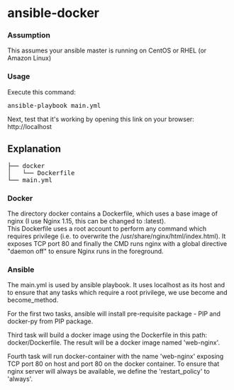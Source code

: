 # ansible-docker

### Assumption
This assumes your ansible master is running on CentOS or RHEL (or Amazon Linux)

### Usage
Execute this command:
<pre>
ansible-playbook main.yml
</pre>

Next, test that it's working by opening this link on your browser: http://localhost


## Explanation
<pre>
├── docker
│   └── Dockerfile
└── main.yml
</pre>

### Docker
The directory docker contains a Dockerfile, which uses a base image of nginx (I use Nginx 1.15, this can be changed to :latest).  
This Dockerfile uses a root account to perform any command which requires privilege (i.e. to overwrite the /usr/share/nginx/html/index.html). 
It exposes TCP port 80 and finally the CMD runs nginx with a global directive "daemon off" to ensure Nginx runs in the foreground.

### Ansible
The main.yml is used by ansible playbook. It uses localhost as its host and to ensure that any tasks which require a root privilege, we use become and become_method. 

For the first two tasks, ansible will install pre-requisite package - PIP and docker-py from PIP package.

Third task will build a docker image using the Dockerfile in this path: docker/Dockerfile. The result will be a docker image named 'web-nginx'.

Fourth task will run docker-container with the name 'web-nginx' exposing TCP port 80 on host and port 80 on the docker container. To ensure that nginx server will always be available, we define the 'restart_policy' to 'always'.


